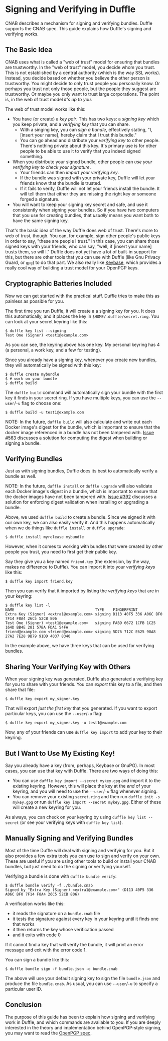 # Signing and Verifying in Duffle

CNAB describes a mechanism for signing and verifying bundles. Duffle supports the CNAB spec. This guide explains how Duffle's signing and verifying works.

## The Basic Idea

CNAB uses what is called a "web of trust" model for ensuring that bundles are trustworthy. In the "web of trust" model, you decide whom you trust. This is not established by a central authority (which is the way SSL works). Instead, you decide based on whether you believe the other person is trustworthy. You might decide to only trust people you personally know. Or perhaps you trust not only those people, but the people they suggest are trustworthy. Or maybe you only want to trust large corporations. The point is, in the web of trust model _it's up to you_.

The web of trust model works like this:

- You have (or create) a _key pair_. This has two keys: a _signing key_ which you keep private, and a _verifying key_ that you can share.
    - With a singing key, you can _sign a bundle_, effectively stating, "I, [insert your name], hereby claim that I trust this bundle."
    - You can go ahead and distribute your _verifying key_ to other people. There's nothing private about this key. It's primary use is for other people to be able to use it to verify that you indeed signed something.
- When you distribute your signed bundle, other people can _use your verifying key to check your signature_.
    - Your friends can then _import your verifying key_.
    - If the bundle was signed with your private key, Duffle will let your friends know that the bundle is trusted.
    - If it fails to verify, Duffle will not let your friends install the bundle. It will tell them that either they are missing the right key or someone forged a signature.
- You will want to keep your signing key secret and safe, and use it consistently when signing your bundles. So if you have two computers that you use for creating bundles, that _usually_ means you want both to have the same signing key.

That's the basic idea of the way Duffle does web of trust. There's more to web of trust, though. You can, for example, sign other people's public keys in order to say, "these are people I trust." In this case, you can share those signed keys with your friends, who can say, "well, if [insert your name] trusts them, so will I." Duffle does not yet have a lot of built-in support for this, but there are other tools that you can use with Duffle (like Gnu Privacy Guard, or `gpg`) to do that part. We also really like [Keybase](https://keybase.io), which provides a really cool way of building a trust model for your OpenPGP keys.

## Cryptographic Batteries Included

Now we can get started with the practical stuff. Duffle tries to make this as painless as possible for you.

The first time you run Duffle, it will create a a signing key for you. It does this automatically, and it places the key in `$HOME/.duffle/secret.ring`. You can look at your secret keyring like this:

```console
$ duffle key list --signing
Test One (Signer) <test1@example.com>
```

As you can see, the keyring above has one key. My personal keyring has 4 (a personal, a work key, and a few for testing).

Since you already have a signing key, whenever you create new bundles, they will automatically be signed with this key:

```console
$ duffle create mybundle
$ # work on your bundle
$ duffle build
```

The `duffle build` command will automatically sign your bundle with the first key it finds in your secret ring. If you have multiple keys, you can use the `--user`/`-u` flag to choose one:

```
$ duffle build -u test1@example.com
```

NOTE: In the future, `duffle build` will also calculate and write out each Docker image's digest for the bundle, which is important to ensure that the docker image referenced in a bundle has not been tampered with. [Issue #563](https://github.com/deislabs/duffle/issues/563) discusses a solution for computing the digest when building or signing a bundle.

## Verifying Bundles

Just as with signing bundles, Duffle does its best to automatically verify a bundle as well.

NOTE: In the future, `duffle install` or `duffle upgrade` will also validate each Docker image's digest in a bundle, which is important to ensure that the docker images have not been tampered with. [Issue #392](https://github.com/deislabs/duffle/issues/392) discusses a solution for enforcing digest validation when installing or upgrading a bundle.

Above, we used `duffle build` to create a bundle. Since we signed it with our own key, we can also easily verify it. And this happens automatically when we do things like `duffle install` or `duffle upgrade`:

```console
$ duffle install myrelease mybundle
```

However, when it comes to working with bundles that were created by other people you trust, you need to first get their public key.

Say they give you a key named `friend.key` (the extension, by the way, makes no difference to Duffle). You can import it into your _verifying keys_ like this:

```console
$ duffle key import friend.key
```

Then you can verify that it imported by listing the _verifying keys_ that are in your keyring:

```console
$ duffle key list -l
NAME                                    TYPE    FINGERPRINT
Extra Key (Signer) <extra1@example.com> signing D113 40F5 336 A06C BF0 7F14 F8A4 26C5 52CB 806
Test One (Signer) <test1@example.com>   signing FAB9 6672 1CFB 1C25 164D BB4E 281 57BA FDA1 54FA
friend@example.com <friend@example.com> signing 5D76 712C E625 98A8 27A2 7E28 9B79 91DD 4037 8340
```

In the example above, we have three keys that can be used for verifying bundles.

## Sharing Your Verifying Key with Others

When your signing key was generated, Duffle also generated a verifying key for you to share with your friends. You can _export_ this key to a file, and then share that file:

```console
$ duffle key export my_signer.key
```

That will export _just the first key_ that you generated. If you want to export particular keys, you can use the `--user`/`-u` flag:

```console
$ duffle key export my_signer.key -u test1@example.com
```

Now, any of your friends can use `duffle key import` to add your key to their keyring.

## But I Want to Use My Existing Key!

Say you already have a key (from, perhaps, Keybase or GnuPG). In most cases, you can use that key with Duffle. There are two ways of doing this:

- You can use `duffle key import --secret mykey.gpg` and import it to the existing keyring. However, this will place the key at the _end_ of your keyring, and you will need to use the `--user`/`-u` flag whenever signing.
- You can remove your existing `secret.ring` and then run `duffle init -s mykey.gpg` or run `duffle key import --secret mykey.gpg`. Either of these will create a new keyring for you.

As always, you can check on your keyring by using `duffle key list --secret` (or see your verifying keys with `duffle key list`).

## Manually Signing and Verifying Bundles

Most of the time Duffle will deal with signing and verifying for you. But it also provides a few extra tools you can use to sign and verify on your own. These are useful if you are using other tools to build or install your CNAB bundles, but just need to do the signing or verifying yourself.

Verifying a bundle is done with `duffle bundle verify`:

```
$ duffle bundle verify -f ./bundle.cnab
Signed by "Extra Key (Signer) <extra1@example.com>" (D113 40F5 336 A06C BF0 7F14 F8A4 26C5 52CB 806)
```

A verification works like this:

- it reads the signature on a `bundle.cnab` file
- it tests the signature against every key in your keyring until it finds one that works
- it then returns the key whose verification passed
- and it exits with code 0

If it cannot find a key that will verify the bundle, it will print an error message and exit with the error code 1.

You can sign a bundle like this:

```
$ duffle bundle sign -f bundle.json -o bundle.cnab
```

The above will use your default signing key to sign the file `bundle.json` and produce the file `bundle.cnab`. As usual, you can use `--user`/`-u` to specify a particular user ID.

## Conclusion

The purpose of this guide has been to explain how signing and verifying work in Duffle, and which commands are available to you. If you are deeply interested in the theory and implementation behind OpenPGP-style signing, you may want to read the [OpenPGP spec](https://tools.ietf.org/html/rfc4880).
